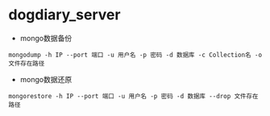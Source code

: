 # dogdiary_server

* mongo数据备份

```
mongodump -h IP --port 端口 -u 用户名 -p 密码 -d 数据库 -c Collection名 -o 文件存在路径  

```

* mongo数据还原

```
mongorestore -h IP --port 端口 -u 用户名 -p 密码 -d 数据库 --drop 文件存在路径  
```